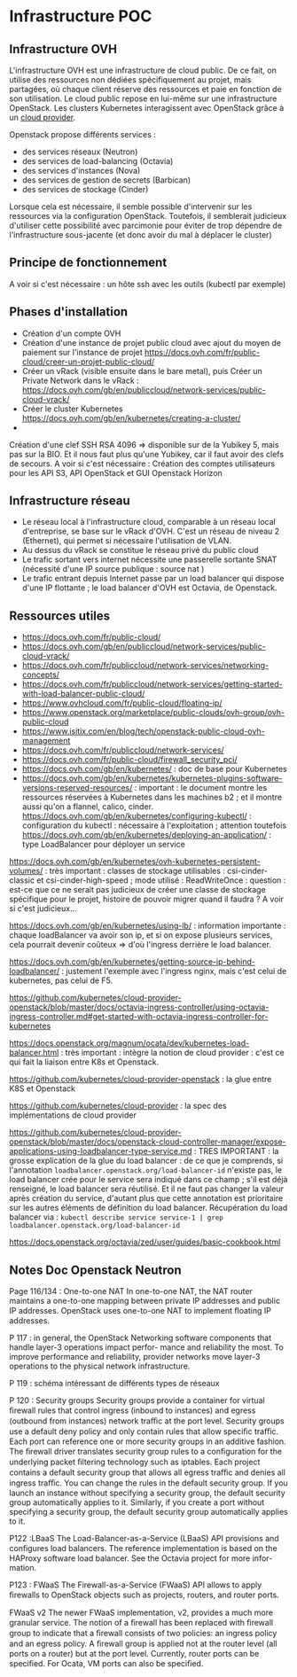 # Infrastructure POC

## Infrastructure OVH
L'infrastructure OVH est une infrastructure de cloud public. De ce fait, on utilise des ressources non dédiées spécifiquement au projet, mais partagées, où chaque client réserve des ressources et paie en fonction de son utilisation.
Le cloud public repose en lui-même sur une infrastructure OpenStack. Les clusters Kubernetes interagissent avec OpenStack grâce à un [cloud provider](https://github.com/kubernetes/cloud-provider-openstack).

Openstack propose différents services :

* des services réseaux (Neutron)
* des services de load-balancing (Octavia)
* des services d'instances (Nova)
* des services de gestion de secrets (Barbican)
* des services de stockage (Cinder)

Lorsque cela est nécessaire, il semble possible d'intervenir sur les ressources via la configuration OpenStack. Toutefois, il semblerait judicieux d'utiliser cette possibilité avec parcimonie pour éviter de trop dépendre de l'infrastructure sous-jacente (et donc avoir du mal à déplacer le cluster)


## Principe de fonctionnement


A voir si c'est nécessaire : un hôte ssh avec les outils (kubectl par exemple)


## Phases d'installation


* Création d'un compte OVH
* Création d'une instance de projet public cloud avec ajout du moyen de paiement sur l'instance de projet <https://docs.ovh.com/fr/public-cloud/creer-un-projet-public-cloud/>
* Créer un vRack (visible ensuite dans le bare metal), puis Créer un Private Network dans le vRack : <https://docs.ovh.com/gb/en/publiccloud/network-services/public-cloud-vrack/>
* Créer le cluster Kubernetes <https://docs.ovh.com/gb/en/kubernetes/creating-a-cluster/>
* 





Création d'une clef SSH RSA 4096 => disponible sur de la Yubikey 5, mais pas sur la BIO. Et il nous faut plus qu'une Yubikey, car il faut avoir des clefs de secours.
A voir si c'est nécessaire : Création des comptes utilisateurs pour les API S3, API OpenStack et GUI Openstack Horizon



## Infrastructure réseau

* Le réseau local à l'infrastructure cloud, comparable à un réseau local d'entreprise, se base sur le vRack d'OVH. C'est un réseau de niveau 2 (Ethernet), qui permet si nécessaire l'utilisation de VLAN.
* Au dessus du vRack se constitue le réseau privé du public cloud
* Le trafic sortant vers internet nécessite une passerelle sortante SNAT (nécessité d'une IP source publique : source nat )
* Le trafic entrant depuis Internet passe par un load balancer qui dispose d'une IP flottante ; le load balancer d'OVH est Octavia, de Openstack.



## Ressources utiles

* <https://docs.ovh.com/fr/public-cloud/>
* <https://docs.ovh.com/gb/en/publiccloud/network-services/public-cloud-vrack/> 
* <https://docs.ovh.com/fr/publiccloud/network-services/networking-concepts/>
* <https://docs.ovh.com/fr/publiccloud/network-services/getting-started-with-load-balancer-public-cloud/>
* <https://www.ovhcloud.com/fr/public-cloud/floating-ip/>
* <https://www.openstack.org/marketplace/public-clouds/ovh-group/ovh-public-cloud>
* <https://www.isitix.com/en/blog/tech/openstack-public-cloud-ovh-management>
* <https://docs.ovh.com/fr/publiccloud/network-services/>
* <https://docs.ovh.com/fr/public-cloud/firewall_security_pci/>
* <https://docs.ovh.com/gb/en/kubernetes/> : doc de base pour Kubernetes
* <https://docs.ovh.com/gb/en/kubernetes/kubernetes-plugins-software-versions-reserved-resources/> : important : le document montre les ressources réservées à Kubernetes dans les machines b2 ; et il montre aussi qu'on a flannel, calico, cinder.
<https://docs.ovh.com/gb/en/kubernetes/configuring-kubectl/> : configuration du kubectl : nécessaire à l'exploitation ; attention toutefois
<https://docs.ovh.com/gb/en/kubernetes/deploying-an-application/> : type LoadBalancer pour déployer un  service

<https://docs.ovh.com/gb/en/kubernetes/ovh-kubernetes-persistent-volumes/> : très important : classes de stockage utilisables : csi-cinder-classic et csi-cinder-high-speed ; mode utilisé : ReadWriteOnce : question : est-ce que ce ne serait pas judicieux de créer une classe de stockage spécifique pour le projet, histoire de pouvoir migrer quand il faudra ? A voir si c'est judicieux...

<https://docs.ovh.com/gb/en/kubernetes/using-lb/> : information importante : chaque loadBalancer va avoir son ip, et si on expose plusieurs services, cela pourrait devenir coûteux => d'où l'ingress derrière le load balancer.

<https://docs.ovh.com/gb/en/kubernetes/getting-source-ip-behind-loadbalancer/> : justement l'exemple avec l'ingress nginx, mais c'est celui de kubernetes, pas celui de F5.

<https://github.com/kubernetes/cloud-provider-openstack/blob/master/docs/octavia-ingress-controller/using-octavia-ingress-controller.md#get-started-with-octavia-ingress-controller-for-kubernetes>

<https://docs.openstack.org/magnum/ocata/dev/kubernetes-load-balancer.html> : très important : intègre la notion de cloud provider : c'est ce qui fait la liaison entre K8s et Openstack.


<https://github.com/kubernetes/cloud-provider-openstack> : la glue entre K8S et Openstack

<https://github.com/kubernetes/cloud-provider> : la spec des implémentations de cloud provider

<https://github.com/kubernetes/cloud-provider-openstack/blob/master/docs/openstack-cloud-controller-manager/expose-applications-using-loadbalancer-type-service.md> : TRES IMPORTANT : la grosse explication de la glue du load balancer : de ce que je comprends, si l'annotation `loadbalancer.openstack.org/load-balancer-id` n'existe pas, le load balancer crée pour le service sera indiqué dans ce champ ; s'il est déjà renseigné, le load balancer sera réutilisé. Et il ne faut pas changer la valeur après création du service, d'autant plus que cette annotation est prioritaire sur les autres éléments de définition du load balancer.
Récupération du load balancer via : `kubectl describe service service-1 | grep loadbalancer.openstack.org/load-balancer-id`

<https://docs.openstack.org/octavia/zed/user/guides/basic-cookbook.html>

## Notes Doc Openstack Neutron

Page 116/134 : One-to-one NAT
In one-to-one NAT, the NAT router maintains a one-to-one mapping between private IP addresses and
public IP addresses. OpenStack uses one-to-one NAT to implement ﬂoating IP addresses.

P 117 : in general, the OpenStack Networking software components that handle layer-3 operations impact perfor-
mance and reliability the most. To improve performance and reliability, provider networks move layer-3
operations to the physical network infrastructure.

P 119 : schéma intéressant de différents types de réseaux

P 120 : Security groups
Security groups provide a container for virtual ﬁrewall rules that control ingress (inbound to instances)
and egress (outbound from instances) network traﬃc at the port level. Security groups use a default deny
policy and only contain rules that allow speciﬁc traﬃc. Each port can reference one or more security
groups in an additive fashion. The ﬁrewall driver translates security group rules to a conﬁguration for
the underlying packet ﬁltering technology such as iptables.
Each project contains a default security group that allows all egress traﬃc and denies all ingress traﬃc.
You can change the rules in the default security group. If you launch an instance without specifying
a security group, the default security group automatically applies to it. Similarly, if you create a port
without specifying a security group, the default security group automatically applies to it.

P122 :LBaaS
The Load-Balancer-as-a-Service (LBaaS) API provisions and conﬁgures load balancers. The reference
implementation is based on the HAProxy software load balancer. See the Octavia project for more infor-
mation.

P123 : FWaaS
The Firewall-as-a-Service (FWaaS) API allows to apply ﬁrewalls to OpenStack objects such as projects,
routers, and router ports.

FWaaS v2
The newer FWaaS implementation, v2, provides a much more granular service. The notion of a ﬁrewall
has been replaced with ﬁrewall group to indicate that a ﬁrewall consists of two policies: an ingress policy
and an egress policy. A ﬁrewall group is applied not at the router level (all ports on a router) but at the
port level. Currently, router ports can be speciﬁed. For Ocata, VM ports can also be speciﬁed.

